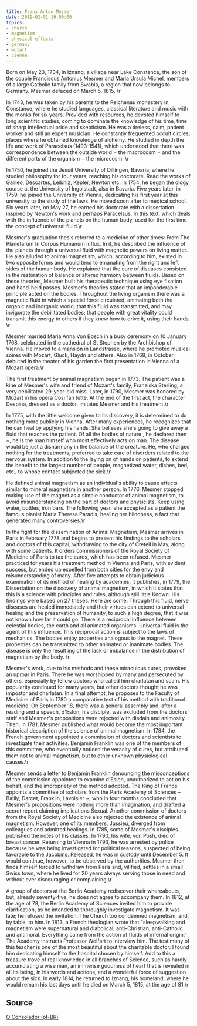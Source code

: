 ```yaml
---
title: Franz Anton Mesmer
date: 2019-02-01 19:00:00
topics: 
- church
- magnetism
- physical-effects
- germany
- mozart
- vienna
---
```


Born on May 23, 1734, in Iznang, a village near Lake Constance, the son of the
couple Franciscus Antonius Mesmer and Maria Ursula Michel, members of a large
Catholic family from Swabia, a region that now belongs to Germany. Mesmer
defaced on March 5, 1815. \r

In 1743, he was taken by his parents to the Reichenau monastery in Constance,
where he studied languages, classical literature and music with the monks for
six years. Provided with resources, he devoted himself to long scientific
studies, coming to dominate the knowledge of his time, time of sharp
intellectual pride and skepticism. He was a tireless, calm, patient worker and
still an expert musician. He constantly frequented occult circles, places where
he obtained knowledge of alchemy. He studied in depth the life and work of
Paracelsus (1493-1541), which understood that there was correspondence between
the outside world − the macrocosm − and the different parts of the organism −
the microcosm. \r

In 1750, he joined the Jesuit University of Dillingen, Bavaria, where he studied
philosophy for four years, reaching his doctorate. Read the works of Galileo,
Descartes, Leibniz, Kepler, Newton etc. In 1754, he began the ology course at
the University of Ingolstadt, also in Bavaria. Five years later, in 1759, he
joined the University of Vienna, dedicating his first year at this university to
the study of the laws. He moved soon after to medical school. Six years later,
on May 27, he earned his doctorate with a dissertation inspired by Newton's work
and perhaps Paracelsus. In this text, which deals with the influence of the
planets on the human body, used for the first time the concept of universal
fluid.\r

Mesmer's graduation thesis referred to a medicine of other times: From The
Planetarum In Corpus Humanum Influx. In it, he described the influence of the
planets through a universal fluid with magnetic powers on living matter. He also
alluded to animal magnetism, which, according to him, existed in two opposite
forms and would tend to emanating from the right and left sides of the human
body. He explained that the cure of diseases consisted in the restoration of
balance or altered harmony between fluids. Based on these theories, Mesmer built
his therapeutic technique using eye fixation and hand-held passes. Mesmer's
theories stated that an imponderable principle acted on the bodies. Throughout
the living organism there was a magnetic fluid in which a special force
circulated, animating both the organic and inorganic world; that this fluid was
transmitted, and may invigorate the debilitated bodies; that people with great
vitality could transmit this energy to others if they knew how to drive it,
using their hands. \r

Mesmer married Maria Anna Von Bosch in a busy ceremony on 10 January 1768,
celebrated in the cathedral of St Stephen by the Archbishop of Vienna. He moved
to a mansion in Landstrasse, where he promoted musical soires with Mozart,
Gluck, Haydn and others. Also in 1768, in October, debuted in the theater of his
garden the first presentation in Vienna of a Mozart opera.\r

The first treatment by animal magnetism began in 1773. The patient was a kine of
Mesmer's wife and friend of Mozart's family, Franziska Sterling, a very
debilitated 29-year-old miss. Later, in 1790, Mesmer was honored by Mozart in
his opera Così fan tutte. At the end of the first act, the character Despina,
dressed as a doctor, imitates Mesmer and his treatment.\r

In 1775, with the little welcome given to its discovery, it is determined to do
nothing more publicly in Vienna. After many experiences, he recognizes that he
can heal by applying his hands. She believes she's going to give away a fluid
that reaches the patient. Of all the bodies of nature , he declared then −, he
is the man himself who most effectively acts on man. The disease would be just a
disharmony in the balance of the creature. He, who charged nothing for the
treatments, preferred to take care of disorders related to the nervous system.
In addition to the laying on of hands on patients, to extend the benefit to the
largest number of people, magnetized water, dishes, bed, etc., to whose contact
subjected the sick.\r

He defined animal magnetism as an individual's ability to cause effects similar
to mineral magnetism in another person. In 1776, Mesmer stopped making use of
the magnet as a simple conductor of animal magnetism, to avoid misunderstanding
on the part of doctors and physicists. Keep using water, bottles, iron bars. The
following year, she accepted as a patient the famous pianist Maria Theresa
Paradis, healing her blindness, a fact that generated many controversies.\r

In the fight for the dissemination of Animal Magnetism, Mesmer arrives in Paris
in February 1778 and begins to present his findings to the scholars and doctors
of this capital, withdrawing to the city of Creteil in May, along with some
patients. It orders commissioners of the Royal Society of Medicine of Paris to
tax the cures, which has been refused. Mesmer practiced for years his treatment
method in Vienna and Paris, with evident success, but ended up expelled from
both cities for the envy and misunderstanding of many. After five attempts to
obtain judicious examination of its method of healing by academies, it
publishes, in 1779, the Dissertation on the discovery of animal magnetism, in
which it states that this is a science with principles and rules, although still
little Known. His findings were based on 27 theses. Here are some: Through this
fluid, nerve diseases are healed immediately and their virtues can extend to
universal healing and the preservation of humanity, to such a high degree, that
it was not known how far it could go. There is a reciprocal influence between
celestial bodies, the earth and all animated organisms. Universal fluid is the
agent of this influence. This reciprocal action is subject to the laws of
mechanics. The bodies enjoy properties analogous to the magnet. These properties
can be transmitted to other animated or inanimate bodies. The disease is only
the result ing of the lack or imbalance in the distribution of magnetism by the
body. \r

Mesmer's work, due to his methods and these miraculous cures, provoked an uproar
in Paris. There he was worshipped by many and persecuted by others, especially
by fellow doctors who called him charlatan and scam. His popularity continued
for many years, but other doctors thought he was impostor and charlatan. In a
final attempt, he proposes to the Faculty of Medicine of Paris in 1780 a
comparative test of his method with traditional medicine. On September 18, there
was a general assembly and, after a reading and a speech, d'Eslon, his disciple,
was excluded from the doctors' staff and Mesmer's propositions were rejected
with disdain and animosity. Then, in 1781, Mesmer published what would become
the most important historical description of the science of animal magnetism. In
1784, the French government appointed a commission of doctors and scientists to
investigate their activities. Benjamin Franklin was one of the members of this
committee, who eventually noticed the veracity of cures, but attributed them not
to animal magnetism, but to other unknown physiological causes.\r

Mesmer sends a letter to Benjamin Franklin denouncing the misconceptions of the
commission appointed to examine d'Eslon, unauthorized to act on his behalf, and
the impropriety of the method adopted. The King of France appoints a committee
of scholars from the Paris Academy of Sciences – Bailly, Darcet, Franklin,
Lavoisier −, who in four months concluded that Mesmer's propositions were
nothing more than imagination, and drafted a secret report claiming implications
Sexual. Another commission of doctors from the Royal Society of Medicine also
rejected the existence of animal magnetism. However, one of its members,
Jussieu, diverged from colleagues and admitted healings. In 1785, some of
Mesmer's disciples published the notes of his classes. In 1790, his wife, von
Posh, died of breast cancer. Returning to Vienna in 1793, he was arrested by
police because he was being investigated for political reasons, suspected of
being favorable to the Jacobins. Released, he was in custody until December 5.
It would continue, however, to be observed by the authorities. Mesmer then finds
himself forced to withdraw from Paris and, vilified, settles in a small Swiss
town, where he lived for 20 years always serving those in need and without ever
discouraging or complaining.\r

A group of doctors at the Berlin Academy rediscover their whereabouts, but,
already seventy-five, he does not agree to accompany them. In 1812, at the age
of 78, the Berlin Academy of Sciences invited him to provide clarification, as
he intended to thoroughly investigate magnetism. It was late; he refused the
invitation. The Church too condemned magnetism, and, by table, to him. In 1813,
a French theologian wrote that "sleepwalking and magnetism were supernatural and
diabolical, anti-Christian, anti-Catholic and antimoral. Everything came from
the action of fluids of infernal origin." The Academy instructs Professor
Wolfart to interview him. The testimony of this teacher is one of the most
beautiful about the charitable doctor: I found him dedicating himself to the
hospital chosen by himself. Add to this a treasure trove of real knowledge in
all branches of Science, such as hardly accumulating a wise man, an immense
goodness of heart that is revealed in all its being, in his words and actions,
and a wonderful force of suggestion about the sick. In early 1814, he returned
to Iznang, his homeland, where he would remain his last days until he died on
March 5, 1815, at the age of 81.\r

## Source
[O Consolador (pt-BR)](http://www.oconsolador.com.br/linkfixo/biografias/franzanton.html)

